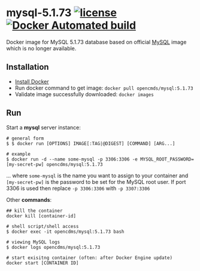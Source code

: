 # mysql-5.1.73 [![license](https://img.shields.io/github/license/mashape/apistatus.svg?maxAge=2592000)](LICENSE) [![Docker Automated build](https://img.shields.io/docker/pulls/opencdms/mysql.svg)](https://hub.docker.com/r/opencdms/mysql/)

Docker image for MySQL 5.1.73 database based on official [MySQL](https://hub.docker.com/_/mysql/) image which is no longer available.

## Installation

- [Install Docker](https://docs.docker.com/engine/installation/)
- Run docker command to get image: `docker pull opencmds/mysql:5.1.73`
- Validate image successfully downloaded: `docker images`

## Run 

Start a **mysql** server instance:
    
    # general form
    $ $ docker run [OPTIONS] IMAGE[:TAG|@DIGEST] [COMMAND] [ARG...]
    
    # example
    $ docker run -d --name some-mysql -p 3306:3306 -e MYSQL_ROOT_PASSWORD=[my-secret-pw] opencdms/mysql:5.1.73

... where `some-mysql` is the name you want to assign to your container and `[my-secret-pw]` is the password to be set for the MySQL root user. If port 3306 is used then replace `-p 3306:3306` with `-p 3307:3306`
    
Other **commands**:

    ## kill the container
    docker kill [container-id]
    
    # shell script/shell access
    $ docker exec -it opencdms/mysql:5.1.73 bash
    
    # viewing MySQL logs
    $ docker logs opencdms/mysql:5.1.73
    
    # start exisitng container (often: after Docker Engine update)
    docker start [CONTAINER ID]
